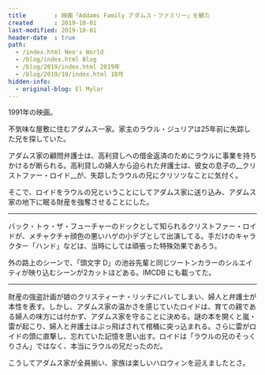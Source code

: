 ```yaml
---
title        : 映画「Addams Family アダムス・ファミリー」を観た
created      : 2019-10-01
last-modified: 2019-10-01
header-date  : true
path:
  - /index.html Neo's World
  - /blog/index.html Blog
  - /blog/2019/index.html 2019年
  - /blog/2019/10/index.html 10月
hidden-info:
  - original-blog: El Mylar
---
```


1991年の映画。

不気味な屋敷に住むアダムス一家。家主のラウル・ジュリアは25年前に失踪した兄を探していた。

アダムス家の顧問弁護士は、高利貸しへの借金返済のためにラウルに事業を持ちかけるが断られる。高利貸しの婦人から迫られた弁護士は、彼女の息子の__クリストファー・ロイド__が、失踪したラウルの兄にクリソツなことに気付く。

そこで、ロイドをラウルの兄ということにしてアダムス家に送り込み、アダムス家の地下に眠る財産を強奪させることにした。

---

バック・トゥ・ザ・フューチャーのドックとして知られるクリストファー・ロイドが、メチャクチャ顔色の悪いハゲの小デブとして出演してる。手だけのキャラクター「ハンド」などは、当時にしては頑張った特殊効果であろう。

外の路上のシーンで、「頭文字 D」の池谷先輩と同じツートンカラーのシルエイティが映り込むシーンが2カットほどある。IMCDB にも載ってた。

---

財産の強盗計画が娘のクリスティーナ・リッチにバレてしまい、婦人と弁護士が本性を表す。しかし、アダムス家の温かさを感じていたロイドは、育ての親である婦人の味方には付かず、アダムス家を守ることに決める。謎の本を開くと嵐・雷が起こり、婦人と弁護士はぶっ飛ばされて棺桶に突っ込まれる。さらに雷がロイドの頭に直撃し、忘れていた記憶を思い出す。ロイドは「ラウルの兄のそっくりさん」ではなく、本当にラウルの兄だったのだ。

こうしてアダムス家が全員揃い、家族は楽しいハロウィンを迎えましたとさ。
